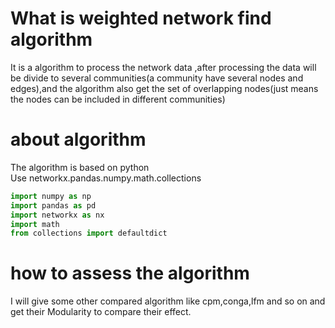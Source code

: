 # What is weighted network find algorithm  
It is a algorithm to process the network data ,after processing the data will be divide to several communities(a community have several nodes and edges),and the algorithm also get the set of overlapping nodes(just means the nodes can be included in different communities)

# about algorithm  
The algorithm is based on python  
Use networkx.pandas.numpy.math.collections
```python
import numpy as np
import pandas as pd
import networkx as nx
import math
from collections import defaultdict
```
# how to assess the algorithm  
I will give some other compared algorithm like cpm,conga,lfm and so on and get their Modularity to compare their effect.

